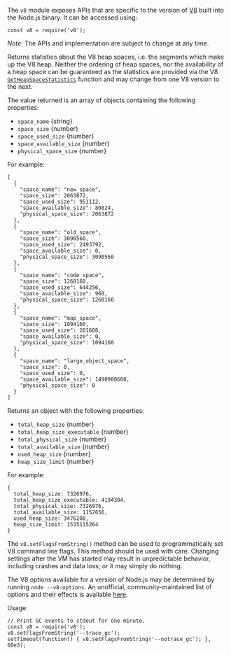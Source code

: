
The `v8` module exposes APIs that are specific to the version of [V8][]
built into the Node.js binary. It can be accessed using:

	
    const v8 = require('v8');
	

*Note*: The APIs and implementation are subject to change at any time.


<!-- YAML
added: v6.0.0
-->

Returns statistics about the V8 heap spaces, i.e. the segments which make up
the V8 heap. Neither the ordering of heap spaces, nor the availability of a
heap space can be guaranteed as the statistics are provided via the V8
[`GetHeapSpaceStatistics`][] function and may change from one V8 version to the
next.

The value returned is an array of objects containing the following properties:
* `space_name` {string}
* `space_size` {number}
* `space_used_size` {number}
* `space_available_size` {number}
* `physical_space_size` {number}

For example:

	
    [
      {
        "space_name": "new_space",
        "space_size": 2063872,
        "space_used_size": 951112,
        "space_available_size": 80824,
        "physical_space_size": 2063872
      },
      {
        "space_name": "old_space",
        "space_size": 3090560,
        "space_used_size": 2493792,
        "space_available_size": 0,
        "physical_space_size": 3090560
      },
      {
        "space_name": "code_space",
        "space_size": 1260160,
        "space_used_size": 644256,
        "space_available_size": 960,
        "physical_space_size": 1260160
      },
      {
        "space_name": "map_space",
        "space_size": 1094160,
        "space_used_size": 201608,
        "space_available_size": 0,
        "physical_space_size": 1094160
      },
      {
        "space_name": "large_object_space",
        "space_size": 0,
        "space_used_size": 0,
        "space_available_size": 1490980608,
        "physical_space_size": 0
      }
    ]
	


<!-- YAML
added: v1.0.0
-->

Returns an object with the following properties:

* `total_heap_size` {number}
* `total_heap_size_executable` {number}
* `total_physical_size` {number}
* `total_available_size` {number}
* `used_heap_size` {number}
* `heap_size_limit` {number}

For example:

	
    {
      total_heap_size: 7326976,
      total_heap_size_executable: 4194304,
      total_physical_size: 7326976,
      total_available_size: 1152656,
      used_heap_size: 3476208,
      heap_size_limit: 1535115264
    }
	


<!-- YAML
added: v1.0.0
-->

The `v8.setFlagsFromString()` method can be used to programmatically set
V8 command line flags. This method should be used with care. Changing settings
after the VM has started may result in unpredictable behavior, including
crashes and data loss; or it may simply do nothing.

The V8 options available for a version of Node.js may be determined by running
`node --v8-options`.  An unofficial, community-maintained list of options
and their effects is available [here][].

Usage:

	
    // Print GC events to stdout for one minute.
    const v8 = require('v8');
    v8.setFlagsFromString('--trace_gc');
    setTimeout(function() { v8.setFlagsFromString('--notrace_gc'); }, 60e3);
	

[V8]: https://developers.google.com/v8/
[here]: https://github.com/thlorenz/v8-flags/blob/master/flags-0.11.md
[`GetHeapSpaceStatistics`]: https://v8docs.nodesource.com/node-5.0/d5/dda/classv8_1_1_isolate.html#ac673576f24fdc7a33378f8f57e1d13a4

